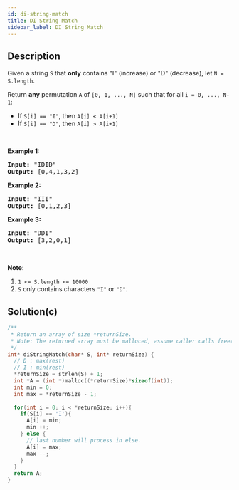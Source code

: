 ```yaml
---
id: di-string-match
title: DI String Match
sidebar_label: DI String Match
---
```

## Description
<div class="description">
<p>Given a string <code>S</code> that <strong>only</strong> contains &quot;I&quot; (increase) or &quot;D&quot; (decrease), let <code>N = S.length</code>.</p>

<p>Return <strong>any</strong> permutation <code>A</code> of <code>[0, 1, ..., N]</code> such that for all <code>i = 0,&nbsp;..., N-1</code>:</p>

<ul>
	<li>If <code>S[i] == &quot;I&quot;</code>, then <code>A[i] &lt; A[i+1]</code></li>
	<li>If <code>S[i] == &quot;D&quot;</code>, then <code>A[i] &gt; A[i+1]</code></li>
</ul>

<p>&nbsp;</p>

<p><strong>Example 1:</strong></p>

<pre>
<strong>Input: </strong><span id="example-input-1-1">&quot;IDID&quot;</span>
<strong>Output: </strong><span id="example-output-1">[0,4,1,3,2]</span>
</pre>

<div>
<p><strong>Example 2:</strong></p>

<pre>
<strong>Input: </strong><span id="example-input-2-1">&quot;III&quot;</span>
<strong>Output: </strong><span id="example-output-2">[0,1,2,3]</span>
</pre>

<div>
<p><strong>Example 3:</strong></p>

<pre>
<strong>Input: </strong><span id="example-input-3-1">&quot;DDI&quot;</span>
<strong>Output: </strong><span id="example-output-3">[3,2,0,1]</span></pre>
</div>
</div>

<p>&nbsp;</p>

<p><strong>Note:</strong></p>

<ol>
	<li><code>1 &lt;= S.length &lt;= 10000</code></li>
	<li><code>S</code> only contains characters <code>&quot;I&quot;</code> or <code>&quot;D&quot;</code>.</li>
</ol>
</div>

## Solution(c)
```c
/**
 * Return an array of size *returnSize.
 * Note: The returned array must be malloced, assume caller calls free().
 */
int* diStringMatch(char* S, int* returnSize) {
  // D : max(rest)
  // I : min(rest)
  *returnSize = strlen(S) + 1;
  int *A = (int *)malloc((*returnSize)*sizeof(int));
  int min = 0;
  int max = *returnSize - 1;
  
  for(int i = 0; i < *returnSize; i++){
    if(S[i] == 'I'){
      A[i] = min;
      min ++;
    } else {
      // last number will process in else.
      A[i] = max;
      max --;
    }
  }
  return A;
}
```